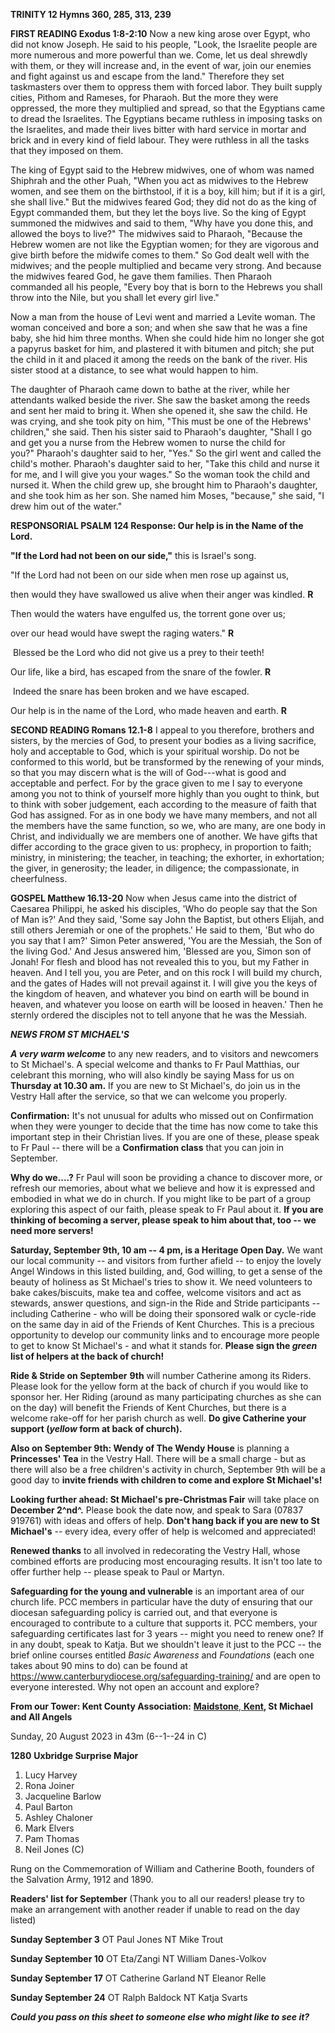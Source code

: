 **TRINITY 12 Hymns 360, 285, 313, 239**

**FIRST READING Exodus 1:8-2:10** Now a new king arose over Egypt, who
did not know Joseph. He said to his people, "Look, the Israelite people
are more numerous and more powerful than we. Come, let us deal shrewdly
with them, or they will increase and, in the event of war, join our
enemies and fight against us and escape from the land." Therefore they
set taskmasters over them to oppress them with forced labor. They built
supply cities, Pithom and Rameses, for Pharaoh. But the more they were
oppressed, the more they multiplied and spread, so that the Egyptians
came to dread the Israelites. The Egyptians became ruthless in imposing
tasks on the Israelites, and made their lives bitter with hard service
in mortar and brick and in every kind of field labour. They were
ruthless in all the tasks that they imposed on them.

The king of Egypt said to the Hebrew midwives, one of whom was named
Shiphrah and the other Puah, "When you act as midwives to the Hebrew
women, and see them on the birthstool, if it is a boy, kill him; but if
it is a girl, she shall live." But the midwives feared God; they did not
do as the king of Egypt commanded them, but they let the boys live. So
the king of Egypt summoned the midwives and said to them, "Why have you
done this, and allowed the boys to live?" The midwives said to Pharaoh,
"Because the Hebrew women are not like the Egyptian women; for they are
vigorous and give birth before the midwife comes to them." So God dealt
well with the midwives; and the people multiplied and became very
strong. And because the midwives feared God, he gave them families. Then
Pharaoh commanded all his people, "Every boy that is born to the Hebrews
you shall throw into the Nile, but you shall let every girl live."

Now a man from the house of Levi went and married a Levite woman. The
woman conceived and bore a son; and when she saw that he was a fine
baby, she hid him three months. When she could hide him no longer she
got a papyrus basket for him, and plastered it with bitumen and pitch;
she put the child in it and placed it among the reeds on the bank of the
river. His sister stood at a distance, to see what would happen to him.

The daughter of Pharaoh came down to bathe at the river, while her
attendants walked beside the river. She saw the basket among the reeds
and sent her maid to bring it. When she opened it, she saw the child. He
was crying, and she took pity on him, "This must be one of the Hebrews'
children," she said. Then his sister said to Pharaoh's daughter, "Shall
I go and get you a nurse from the Hebrew women to nurse the child for
you?" Pharaoh's daughter said to her, "Yes." So the girl went and called
the child's mother. Pharaoh's daughter said to her, "Take this child and
nurse it for me, and I will give you your wages." So the woman took the
child and nursed it. When the child grew up, she brought him to
Pharaoh's daughter, and she took him as her son. She named him Moses,
"because," she said, "I drew him out of the water."

**RESPONSORIAL PSALM 124 Response: Our help is in the Name of the
Lord.**

**"If the Lord had not been on our side,"** this is Israel's song.

"If the Lord had not been on our side when men rose up against us,

then would they have swallowed us alive when their anger was kindled.
**R**

Then would the waters have engulfed us, the torrent gone over us;

over our head would have swept the raging waters." **R**

 Blessed be the Lord who did not give us a prey to their teeth!

Our life, like a bird, has escaped from the snare of the fowler. **R**

 Indeed the snare has been broken and we have escaped.

Our help is in the name of the Lord, who made heaven and earth. **R**

**SECOND READING Romans 12.1-8** I appeal to you therefore, brothers and
sisters, by the mercies of God, to present your bodies as a living
sacrifice, holy and acceptable to God, which is your spiritual worship.
Do not be conformed to this world, but be transformed by the renewing of
your minds, so that you may discern what is the will of God---what is
good and acceptable and perfect. For by the grace given to me I say to
everyone among you not to think of yourself more highly than you ought
to think, but to think with sober judgement, each according to the
measure of faith that God has assigned. For as in one body we have many
members, and not all the members have the same function, so we, who are
many, are one body in Christ, and individually we are members one of
another. We have gifts that differ according to the grace given to us:
prophecy, in proportion to faith; ministry, in ministering; the teacher,
in teaching; the exhorter, in exhortation; the giver, in generosity; the
leader, in diligence; the compassionate, in cheerfulness.

**GOSPEL Matthew 16.13-20** Now when Jesus came into the district of
Caesarea Philippi, he asked his disciples, 'Who do people say that the
Son of Man is?' And they said, 'Some say John the Baptist, but others
Elijah, and still others Jeremiah or one of the prophets.' He said to
them, 'But who do you say that I am?' Simon Peter answered, 'You are the
Messiah, the Son of the living God.' And Jesus answered him, 'Blessed
are you, Simon son of Jonah! For flesh and blood has not revealed this
to you, but my Father in heaven. And I tell you, you are Peter, and on
this rock I will build my church, and the gates of Hades will not
prevail against it. I will give you the keys of the kingdom of heaven,
and whatever you bind on earth will be bound in heaven, and whatever you
loose on earth will be loosed in heaven.' Then he sternly ordered the
disciples not to tell anyone that he was the Messiah.

***NEWS FROM ST MICHAEL\'S***

***A very warm welcome*** to any new readers, and to visitors and
newcomers to St Michael\'s. A special welcome and thanks to Fr Paul
Matthias, our celebrant this morning, who will also kindly be saying
Mass for us on **Thursday at 10.30 am.** If you are new to St
Michael\'s, do join us in the Vestry Hall after the service, so that we
can welcome you properly.

**Confirmation:** It\'s not unusual for adults who missed out on
Confirmation when they were younger to decide that the time has now come
to take this important step in their Christian lives. If you are one of
these, please speak to Fr Paul -- there will be a **Confirmation class**
that you can join in September.

**Why do we....?** Fr Paul will soon be providing a chance to discover
more, or refresh our memories, about what we believe and how it is
expressed and embodied in what we do in church. If you might like to be
part of a group exploring this aspect of our faith, please speak to Fr
Paul about it. **If you are thinking of becoming a server, please speak
to him about that, too -- we need more servers!**

**Saturday, September 9th, 10 am -- 4 pm, is a Heritage Open Day.** We
want our local community -- and visitors from further afield -- to enjoy
the lovely Angel Windows in this listed building, and, God willing, to
get a sense of the beauty of holiness as St Michael\'s tries to show it.
We need volunteers to bake cakes/biscuits, make tea and coffee, welcome
visitors and act as stewards, answer questions, and sign-in the Ride and
Stride participants -- including Catherine - who will be doing their
sponsored walk or cycle-ride on the same day in aid of the Friends of
Kent Churches. This is a precious opportunity to develop our community
links and to encourage more people to get to know St Michael\'s - and
what it stands for. **Please sign the *green* list of helpers at the
back of church!**

**Ride & Stride on September** **9th** will number Catherine among its
Riders. Please look for the yellow form at the back of church if you
would like to sponsor her. Her Riding (around as many participating
churches as she can on the day) will benefit the Friends of Kent
Churches, but there is a welcome rake-off for her parish church as well.
**Do give Catherine your support (*yellow* form at back of church).**

**Also on September 9th: Wendy of The Wendy House** is planning a
**Princesses\' Tea** in the Vestry Hall. There will be a small charge -
but as there will also be a free children\'s activity in church,
September 9th will be a good day to **invite friends with children to
come and explore St Michael\'s!**

**Looking further ahead: St Michael\'s pre-Christmas Fair** will take
place on **December 2^nd^.** Please book the date now, and speak to Sara
(07837 919761) with ideas and offers of help. **Don\'t hang back if you
are new to St Michael\'s** -- every idea, every offer of help is
welcomed and appreciated!

**Renewed thanks** to all involved in redecorating the Vestry Hall,
whose combined efforts are producing most encouraging results. It isn\'t
too late to offer further help -- please speak to Paul or Martyn.

**Safeguarding for the young and vulnerable** is an important area of
our church life. PCC members in particular have the duty of ensuring
that our diocesan safeguarding policy is carried out, and that everyone
is encouraged to contribute to a culture that supports it. PCC members,
your safeguarding certificates last for 3 years -- might you need to
renew one? If in any doubt, speak to Katja. But we shouldn\'t leave it
just to the PCC -- the brief online courses entitled *Basic Awareness*
and *Foundations* (each one takes about 90 mins to do) can be found at
<https://www.canterburydiocese.org/safeguarding-training/> and are open
to everyone interested. Why not open an account and explore?

**From our Tower: Kent County Association:** [**Maidstone**,
**Kent**](https://dove.cccbr.org.uk/tower/12644#_blank)**, St Michael
and All Angels**

Sunday, 20 August 2023 in 43m (6--1--24 in C)

**1280** **Uxbridge Surprise Major**

1. Lucy Harvey
2. Rona Joiner
3. Jacqueline Barlow
4. Paul Barton
5. Ashley Chaloner
6. Mark Elvers
7. Pam Thomas
8. Neil Jones (C)

Rung on the Commemoration of William and Catherine Booth, founders of
the Salvation Army, 1912 and 1890.

**Readers\' list for September** (Thank you to all our readers! please
try to make an arrangement with another reader if unable to read on the
day listed)

**Sunday September 3** OT Paul Jones NT Mike Trout

**Sunday September 10** OT Eta/Zangi NT William Danes-Volkov

**Sunday September 17** OT Catherine Garland NT Eleanor Relle

**Sunday September 24** OT Ralph Baldock NT Katja Svarts

***Could you pass on this sheet to someone else who might like to see
it?***
